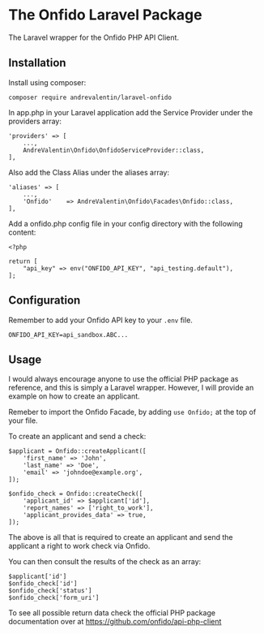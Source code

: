 # The Onfido Laravel Package

The Laravel wrapper for the Onfido PHP API Client.

## Installation

Install using composer:
```
composer require andrevalentin/laravel-onfido
```

In app.php in your Laravel application add the Service Provider under the providers array:
```
'providers' => [
    ...,
    AndreValentin\Onfido\OnfidoServiceProvider::class,
],
```
Also add the Class Alias under the aliases array:
```
'aliases' => [
    ...,
    'Onfido'    => AndreValentin\Onfido\Facades\Onfido::class,
],
```
Add a onfido.php config file in your config directory with the following content:
```
<?php

return [
    "api_key" => env("ONFIDO_API_KEY", "api_testing.default"),
];
```

## Configuration

Remember to add your Onfido API key to your `.env` file.

```
ONFIDO_API_KEY=api_sandbox.ABC...
```

## Usage

I would always encourage anyone to use the official PHP package as reference, and this is simply a Laravel wrapper.
However, I will provide an example on how to create an applicant.

Remeber to import the Onfido Facade, by adding `use Onfido;` at the top of your file.

To create an applicant and send a check:
```
$applicant = Onfido::createApplicant([
    'first_name' => 'John',
    'last_name' => 'Doe',
    'email' => 'johndoe@example.org',
]);

$onfido_check = Onfido::createCheck([
    'applicant_id' => $applicant['id'],
    'report_names' => ['right_to_work'],
    'applicant_provides_data' => true,
]);
```

The above is all that is required to create an applicant and send the applicant a right to work check via Onfido.

You can then consult the results of the check as an array:

```
$applicant['id']
$onfido_check['id']
$onfido_check['status']
$onfido_check['form_uri']
```

To see all possible return data check the official PHP package documentation over at https://github.com/onfido/api-php-client
